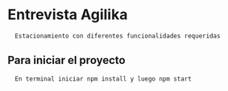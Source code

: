 # Entrevista Agilika

      Estacionamiento con diferentes funcionalidades requeridas

## Para iniciar el proyecto

      En terminal iniciar npm install y luego npm start